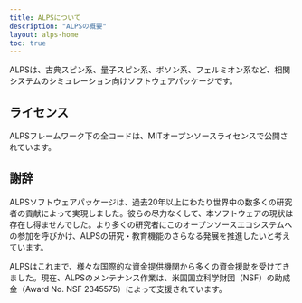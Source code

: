 ```yaml
---
title: ALPSについて
description: "ALPSの概要"
layout: alps-home 
toc: true  
---
```


ALPSは、古典スピン系、量子スピン系、ボソン系、フェルミオン系など、相関システムのシミュレーション向けソフトウェアパッケージです。

## ライセンス

ALPSフレームワーク下の全コードは、MITオープンソースライセンスで公開されています。

## 謝辞

ALPSソフトウェアパッケージは、過去20年以上にわたり世界中の数多くの研究者の貢献によって実現しました。彼らの尽力なくして、本ソフトウェアの現状は存在し得ませんでした。より多くの研究者にこのオープンソースエコシステムへの参加を呼びかけ、ALPSの研究・教育機能のさらなる発展を推進したいと考えています。

ALPSはこれまで、様々な国際的な資金提供機関から多くの資金援助を受けてきました。現在、ALPSのメンテナンス作業は、米国国立科学財団（NSF）の助成金（Award No. NSF 2345575）によって支援されています。
